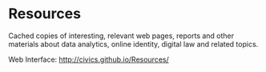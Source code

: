 # Resources
Cached copies of interesting, relevant web pages, reports and other materials about data analytics, online identity, digital law and related topics.


Web Interface: http://civics.github.io/Resources/
